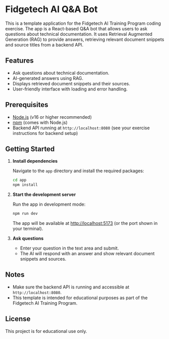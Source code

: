 # Fidgetech AI Q&A Bot

This is a template application for the Fidgetech AI Training Program coding exercise. The app is a React-based Q&A bot that allows users to ask questions about technical documentation. It uses Retrieval Augmented Generation (RAG) to provide answers, retrieving relevant document snippets and source titles from a backend API.

## Features

- Ask questions about technical documentation.
- AI-generated answers using RAG.
- Displays retrieved document snippets and their sources.
- User-friendly interface with loading and error handling.

## Prerequisites

- [Node.js](https://nodejs.org/) (v16 or higher recommended)
- [npm](https://www.npmjs.com/) (comes with Node.js)
- Backend API running at `http://localhost:8080` (see your exercise instructions for backend setup)

## Getting Started

1. **Install dependencies**

   Navigate to the `app` directory and install the required packages:

   ```bash
   cd app
   npm install
   ```

2. **Start the development server**

   Run the app in development mode:

   ```bash
   npm run dev
   ```

   The app will be available at [http://localhost:5173](http://localhost:5173) (or the port shown in your terminal).

3. **Ask questions**

    - Enter your question in the text area and submit.
    - The AI will respond with an answer and show relevant document snippets and sources.

## Notes

- Make sure the backend API is running and accessible at `http://localhost:8080`.
- This template is intended for educational purposes as part of the Fidgetech AI Training Program.

## License

This project is for educational use only.

